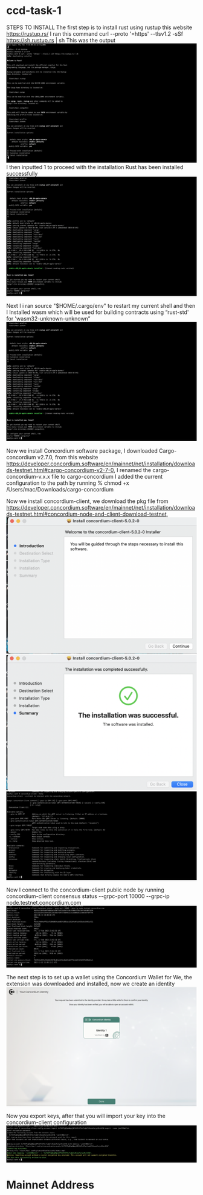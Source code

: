# ccd-task-1
STEPS TO INSTALL
The first step is to install rust using rustup this website https://rustup.rs/
I ran this command 
curl --proto '=https' --tlsv1.2 -sSf https://sh.rustup.rs | sh
This was the output
![Image 1](img-1.png)
I then inputted 1 to proceed with the installation
Rust has been installed successfully 
![Image 2](img-2.png)

Next I i ran source "$HOME/.cargo/env" to restart my current shell and then I 
Installed wasm which will be used for building contracts using “rust-std' for 'wasm32-unknown-unknown” 
![Image 3](img-3.png)

Now we install Concordium software package, I downloaded Cargo-concordium v2.7.0, from this website https://developer.concordium.software/en/mainnet/net/installation/downloads-testnet.html#cargo-concordium-v2-7-0, I renamed the cargo-concordium-v.x.x file to cargo-concordium
I added the current configuration to the path by running % chmod +x /Users/mac/Downloads/cargo-concordium

Now we install concordium-client, we download the pkg file from https://developer.concordium.software/en/mainnet/net/installation/downloads-testnet.html#concordium-node-and-client-download-testnet,
![Image 4](img-4.png)
![Image 5](img-5.png)
![Image 6](img-6.png)

Now I connect to the concordium-client public node by running concordium-client consensus status --grpc-port 10000 --grpc-ip node.testnet.concordium.com
![Image 7](img-7.png)


The next step is to set up a wallet using the Concordium Wallet for We, the extension was downloaded and installed, now we create an identity
![Image 8](img-8.png)

Now you export keys, after that you will import your key into the concordium-client configuration
![Image 9](img-9.png)

# Mainnet Address
